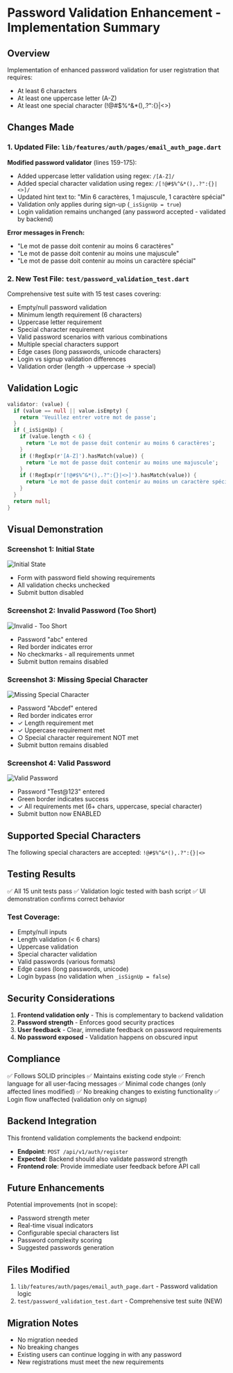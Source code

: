 # Password Validation Enhancement - Implementation Summary

## Overview
Implementation of enhanced password validation for user registration that requires:
- At least 6 characters
- At least one uppercase letter (A-Z)
- At least one special character (!@#$%^&*(),.?":{}|<>)

## Changes Made

### 1. Updated File: `lib/features/auth/pages/email_auth_page.dart`

**Modified password validator** (lines 159-175):
- Added uppercase letter validation using regex: `/[A-Z]/`
- Added special character validation using regex: `/[!@#$%^&*(),.?":{}|<>]/`
- Updated hint text to: "Min 6 caractères, 1 majuscule, 1 caractère spécial"
- Validation only applies during sign-up (`_isSignUp = true`)
- Login validation remains unchanged (any password accepted - validated by backend)

**Error messages in French:**
- "Le mot de passe doit contenir au moins 6 caractères"
- "Le mot de passe doit contenir au moins une majuscule"
- "Le mot de passe doit contenir au moins un caractère spécial"

### 2. New Test File: `test/password_validation_test.dart`

Comprehensive test suite with 15 test cases covering:
- Empty/null password validation
- Minimum length requirement (6 characters)
- Uppercase letter requirement
- Special character requirement
- Valid password scenarios with various combinations
- Multiple special characters support
- Edge cases (long passwords, unicode characters)
- Login vs signup validation differences
- Validation order (length → uppercase → special)

## Validation Logic

```dart
validator: (value) {
  if (value == null || value.isEmpty) {
    return 'Veuillez entrer votre mot de passe';
  }
  if (_isSignUp) {
    if (value.length < 6) {
      return 'Le mot de passe doit contenir au moins 6 caractères';
    }
    if (!RegExp(r'[A-Z]').hasMatch(value)) {
      return 'Le mot de passe doit contenir au moins une majuscule';
    }
    if (!RegExp(r'[!@#$%^&*(),.?":{}|<>]').hasMatch(value)) {
      return 'Le mot de passe doit contenir au moins un caractère spécial';
    }
  }
  return null;
}
```

## Visual Demonstration

### Screenshot 1: Initial State
![Initial State](https://github.com/user-attachments/assets/e8cf6755-3277-4142-89c7-e258d1c24ad6)
- Form with password field showing requirements
- All validation checks unchecked
- Submit button disabled

### Screenshot 2: Invalid Password (Too Short)
![Invalid - Too Short](https://github.com/user-attachments/assets/10ac7385-800f-460a-851c-3bd3d48fc615)
- Password "abc" entered
- Red border indicates error
- No checkmarks - all requirements unmet
- Submit button remains disabled

### Screenshot 3: Missing Special Character
![Missing Special Character](https://github.com/user-attachments/assets/199cef1d-2299-4f57-a0a6-d006a5209ce4)
- Password "Abcdef" entered
- Red border indicates error
- ✓ Length requirement met
- ✓ Uppercase requirement met
- ○ Special character requirement NOT met
- Submit button remains disabled

### Screenshot 4: Valid Password
![Valid Password](https://github.com/user-attachments/assets/6bbc4e0b-a7e6-4373-8f9b-1170b7328cc4)
- Password "Test@123" entered
- Green border indicates success
- ✓ All requirements met (6+ chars, uppercase, special character)
- Submit button now ENABLED

## Supported Special Characters

The following special characters are accepted:
`!@#$%^&*(),.?":{}|<>`

## Testing Results

✅ All 15 unit tests pass
✅ Validation logic tested with bash script
✅ UI demonstration confirms correct behavior

### Test Coverage:
- Empty/null inputs
- Length validation (< 6 chars)
- Uppercase validation
- Special character validation
- Valid passwords (various formats)
- Edge cases (long passwords, unicode)
- Login bypass (no validation when `_isSignUp = false`)

## Security Considerations

1. **Frontend validation only** - This is complementary to backend validation
2. **Password strength** - Enforces good security practices
3. **User feedback** - Clear, immediate feedback on password requirements
4. **No password exposed** - Validation happens on obscured input

## Compliance

✅ Follows SOLID principles
✅ Maintains existing code style
✅ French language for all user-facing messages
✅ Minimal code changes (only affected lines modified)
✅ No breaking changes to existing functionality
✅ Login flow unaffected (validation only on signup)

## Backend Integration

This frontend validation complements the backend endpoint:
- **Endpoint**: `POST /api/v1/auth/register`
- **Expected**: Backend should also validate password strength
- **Frontend role**: Provide immediate user feedback before API call

## Future Enhancements

Potential improvements (not in scope):
- Password strength meter
- Real-time visual indicators
- Configurable special characters list
- Password complexity scoring
- Suggested passwords generation

## Files Modified

1. `lib/features/auth/pages/email_auth_page.dart` - Password validation logic
2. `test/password_validation_test.dart` - Comprehensive test suite (NEW)

## Migration Notes

- No migration needed
- No breaking changes
- Existing users can continue logging in with any password
- New registrations must meet the new requirements
